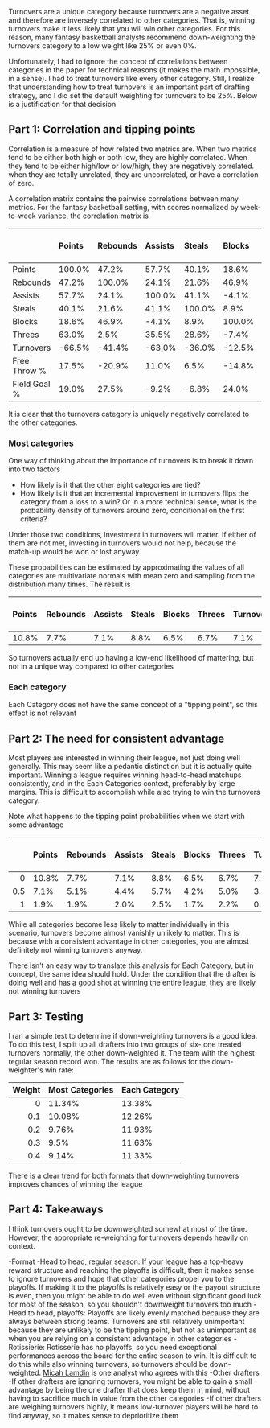 Turnovers are a unique category because turnovers are a negative asset and therefore are inversely correlated to other categories. That is, winning turnovers make it less likely that you will win other categories. For this reason, many fantasy basketball analysts recommend down-weighting the turnovers category to a low weight like $25\%$ or even $0\%$.

Unfortunately, I had to ignore the concept of correlations between categories in the paper for technical reasons (it makes the math impossible, in a sense). I had to treat turnovers like every other category. Still, I realize that understanding how to treat turnovers is an important part of drafting strategy, and I did set the default weighting for turnovers to be $25\%$. Below is a justification for that decision 

## Part 1: Correlation and tipping points 

Correlation is a measure of how related two metrics are. When two metrics tend to be either both high or both low, they are highly correlated. When they tend to be either high/low or low/high, they are negatively correlated. when they are totally unrelated, they are uncorrelated, or have a correlation of zero. 

A correlation matrix contains the pairwise correlations between many metrics. For the fantasy basketball setting, with scores normalized by week-to-week variance, the correlation matrix is 
                                                        
 |        | Points    | Rebounds    | Assists    | Steals    | Blocks    | Threes    | Turnovers    | Free Throe %   | Field Goal %   |
 |:-------|:-------|:-------|:-------|:-------|:-------|:-------|:-------|:---------|:---------|
 | Points    | 100.0% | 47.2%  | 57.7%  | 40.1%  | 18.6%  | 63.0%  | -66.5% | 17.5%    | 19.0%    |
 | Rebounds    | 47.2%  | 100.0% | 24.1%  | 21.6%  | 46.9%  | 2.5%   | -41.4% | -20.9%   | 27.5%    |
 | Assists    | 57.7%  | 24.1%  | 100.0% | 41.1%  | -4.1%  | 35.5%  | -63.0% | 11.0%    | -9.2%    |
 | Steals    | 40.1%  | 21.6%  | 41.1%  | 100.0% | 8.9%   | 28.6%  | -36.0% | 6.5%     | -6.8%    |
 | Blocks    | 18.6%  | 46.9%  | -4.1%  | 8.9%   | 100.0% | -7.4%  | -12.5% | -14.8%   | 24.0%    |
 | Threes    | 63.0%  | 2.5%   | 35.5%  | 28.6%  | -7.4%  | 100.0% | -34.2% | 21.0%    | -11.6%   |
 | Turnovers    | -66.5% | -41.4% | -63.0% | -36.0% | -12.5% | -34.2% | 100.0% | -4.7%    | 1.2%     |
 | Free Throw % | 17.5%  | -20.9% | 11.0%  | 6.5%   | -14.8% | 21.0%  | -4.7%  | 100.0%   | -13.8%   |
 | Field Goal % | 19.0%  | 27.5%  | -9.2%  | -6.8%  | 24.0%  | -11.6% | 1.2%   | -13.8%   | 100.0%   |

 It is clear that the turnovers category is uniquely negatively correlated to the other categories. 

### Most categories 

One way of thinking about the importance of turnovers is to break it down into two factors
- How likely is it that the other eight categories are tied?
- How likely is it that an incremental improvement in turnovers flips the category from a loss to a win? Or in a more technical sense, what is the probability density of turnovers around zero, conditional on the first criteria? 

Under those two conditions, investment in turnovers will matter. If either of them are not met, investing in turnovers would not help, because the match-up would be won or lost anyway. 

These probabilities can be estimated by approximating the values of all categories are multivariate normals with mean zero and sampling from the distribution many times. The result is 

 | Points    | Rebounds    | Assists    | Steals    | Blocks    | Threes    | Turnovers    | Free Throe %   | Field Goal %   |
|:------|:------|:------|:------|:------|:------|:------|:---------|:---------|
| 10.8% | 7.7%  | 7.1%  | 8.8%  | 6.5%  | 6.7%  | 7.1%  | 7.2%     | 6.8%     |

So turnovers actually end up having a low-end likelihood of mattering, but not in a unique way compared to other categories

### Each category

Each Category does not have the same concept of a "tipping point", so this effect is not relevant 


## Part 2: The need for consistent advantage

Most players are interested in winning their league, not just doing well generally. This may seem like a pedantic distinction but it is actually quite important. Winning a league requires winning head-to-head matchups consistently, and in the Each Categories context, preferably by large margins. This is difficult to accomplish while also trying to win the turnovers category. 

Note what happens to the tipping point probabilities when we start with some advantage


 |        | Points    | Rebounds    | Assists    | Steals    | Blocks    | Threes    | Turnovers    | Free Throe %   | Field Goal %   |
|----:|:------|:------|:------|:------|:------|:------|:------|:---------|:---------|
| 0   | 10.8% | 7.7%  | 7.1%  | 8.8%  | 6.5%  | 6.7%  | 7.1%  | 7.2%     | 6.8%     |
| 0.5 | 7.1%  | 5.1%  | 4.4%  | 5.7%  | 4.2%  | 5.0%  | 3.1%  | 4.6%     | 4.6%     |
| 1   | 1.9%  | 1.9%  | 2.0%  | 2.5%  | 1.7%  | 2.2%  | 0.4%  | 1.6%     | 1.8%     |'

While all categories become less likely to matter individually in this scenario, turnovers become almost vanishly unlikely to matter. This is because with a consistent advantage in other categories, you are almost definitely not winning turnovers anyway.

There isn't an easy way to translate this analysis for Each Category, but in concept, the same idea should hold. Under the condition that the drafter is doing well and has a good shot at winning the entire league, they are likely not winning turnovers

## Part 3: Testing 

I ran a simple test to determine if down-weighting turnovers is a good idea. To do this test, I split up all drafters into two groups of six- one treated turnovers normally, the other down-weighted it. The team with the highest regular season record won. The results are as follows for the down-weighter's win rate:

| Weight |  Most Categories | Each Category |
|----:|:------|:------|
| 0 | 11.34% | 13.38% |
| 0.1 | 10.08% | 12.26% |
| 0.2 | 9.76% | 11.93% |
| 0.3 | 9.5% | 11.63% |
| 0.4 | 9.14% | 11.33% |

There is a clear trend for both formats that down-weighting turnovers improves chances of winning the league

## Part 4: Takeaways

I think turnovers ought to be downweighted somewhat most of the time. However, the appropriate re-weighting for turnovers depends heavily on context. 

-Format 
  -Head to head, regular season: If your league has a top-heavy reward structure and reaching the playoffs is difficult, then it makes sense to ignore turnovers and hope that other categories propel you to the playoffs. If making it to the playoffs is relatively easy or the payout structure is even, then you might be able to do well even without significant good luck for most of the season, so you shouldn't downweight turnovers too much 
  -Head to head, playoffs: Playoffs are likely evenly matched because they are always between strong teams. Turnovers are still relatively unimportant because they are unlikely to be the tipping point, but not as unimportant as when you are relying on a consistent advantage in other categories
  -Rotissierie: Rotisserie has no playoffs, so you need exceptional performances across the board for the entire season to win. It is difficult to do this while also winning turnovers, so turnovers should be  down-weighted. [Micah Lamdin](https://hashtagbasketball.com/fantasy-basketball/content/how-to-play-fantasy-basketball-rotisserie) is one analyst who agrees with this
-Other drafters
  -If other drafters are ignoring turnovers, you might be able to gain a small advantage by being the one drafter that does keep them in mind, without having to sacrifice much in value from the other categories
  -If other drafters are weighing turnovers highly, it means low-turnover players will be hard to find anyway, so it makes sense to deprioritize them 
